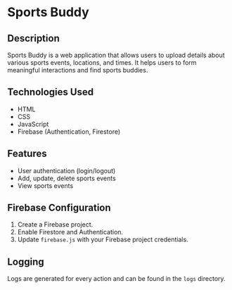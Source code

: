# Sports Buddy

## Description
Sports Buddy is a web application that allows users to upload details about various sports events, locations, and times. It helps users to form meaningful interactions and find sports buddies.

## Technologies Used
- HTML
- CSS
- JavaScript
- Firebase (Authentication, Firestore)

## Features
- User authentication (login/logout)
- Add, update, delete sports events
- View sports events



## Firebase Configuration
1. Create a Firebase project.
2. Enable Firestore and Authentication.
3. Update `firebase.js` with your Firebase project credentials.

## Logging
Logs are generated for every action and can be found in the `logs` directory.

